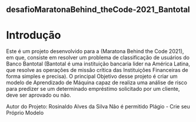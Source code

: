 ## desafioMaratonaBehind_theCode-2021_Bantotal

# Introdução
Este é um projeto desenvolvido para a (Maratona Behind the Code 2021), em que, consiste em resolver um problema de classificação de usuários do Banco Bantotal (Bantotal é uma instituição bancaria lider na América Latina, que resolve as operações de missão crítica das Instituições Financeiras de forma simples e precisa). O principal Objetivo desse projeto é criar um modelo de Aprendizado de Máquina capaz de realiza uma análise de risco para predizer se um determinado empréstimo solicitado por um cliente, deve ser aprovado ou não.

Autor do Projeto: Rosinaldo Alves da Silva
Não é permitido Plágio - Crie seu Próprio Modelo
